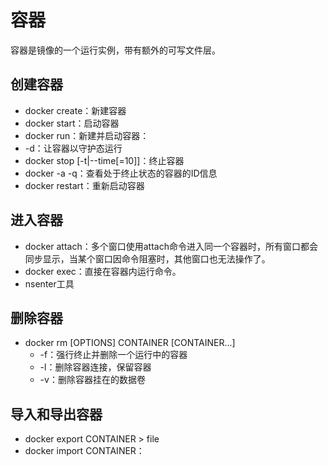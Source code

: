 # 容器

容器是镜像的一个运行实例，带有额外的可写文件层。

## 创建容器

- docker create：新建容器
- docker start：启动容器
- docker run：新建并启动容器：
- -d：让容器以守护态运行
- docker stop [-t|--time[=10]]：终止容器
- docker -a -q：查看处于终止状态的容器的ID信息
- docker restart：重新启动容器

## 进入容器

- docker attach：多个窗口使用attach命令进入同一个容器时，所有窗口都会同步显示，当某个窗口因命令阻塞时，其他窗口也无法操作了。
- docker exec：直接在容器内运行命令。
- nsenter工具

## 删除容器

- docker rm [OPTIONS] CONTAINER [CONTAINER...]
	- -f：强行终止并删除一个运行中的容器
	- -l：删除容器连接，保留容器
	- -v：删除容器挂在的数据卷

## 导入和导出容器

- docker export CONTAINER > file
- docker import CONTAINER：
